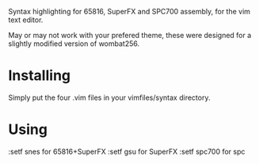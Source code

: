 Syntax highlighting for 65816, SuperFX and SPC700 assembly, for the vim text editor.

May or may not work with your prefered theme, these were designed for a slightly modified version of wombat256.

# Installing #
Simply put the four .vim files in your vimfiles/syntax directory.

# Using #
:setf snes for 65816+SuperFX
:setf gsu for SuperFX
:setf spc700 for spc
